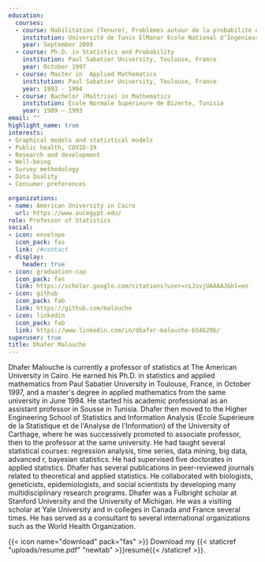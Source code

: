```yaml
---
education:
  courses:
  - course: Habilitation (Tenure), Problèmes autour de la probabilité et de la statistique, Méthodes et Applications.
    institution: Université de Tunis ElManar Ecole National d’Ingénieurs de Tunis, Tunisia.
    year: September 2009
  - course: Ph.D. in Statistics and Probability
    institution: Paul Sabatier University, Toulouse, France 
    year: October 1997
  - course: Master in  Applied Mathematics  
    institution: Paul Sabatier University, Toulouse, France  
    year: 1993 - 1994
  - course: Bachelor (Maîtrise) in Mathematics
    institution: Ecole Normale Supérieure de Bizerte, Tunisia
    year: 1989 – 1993
email: ""
highlight_name: true
interests:
- Graphical models and statistical models 
- Public health, COVID-19
- Research and development
- Well-being
- Survey methodology
- Data Quality
- Consumer preferences

organizations:
- name: American University in Cairo
  url: https://www.aucegypt.edu/
role: Professor of Statistics
social:
- icon: envelope
  icon_pack: fas
  link: /#contact
- display:
    header: true
- icon: graduation-cap
  icon_pack: fas
  link: https://scholar.google.com/citations?user=rLJsvjUAAAAJ&hl=en
- icon: github
  icon_pack: fab
  link: https://github.com/malouche
- icon: linkedin
  icon_pack: fab
  link: https://www.linkedin.com/in/dhafer-malouche-b54629b/
superuser: true
title: Dhafer Malouche 
---
```


Dhafer Malouche is currently a professor of statistics at The American University in Cairo. He earned his Ph.D. in statistics and applied mathematics from Paul Sabatier University in Toulouse, France, in October 1997, and a master's degree in applied mathematics from the same university in June 1994. He started his academic professional as an assistant professor in Sousse in Tunisia. Dhafer then moved to the Higher Engineering School of Statistics and Information Analysis (Ecole Supérieure de la Statistique et de l'Analyse de l'Information) of the University of Carthage, where he was successively promoted to associate professor, then to the professor at the same university.
He had taught several statistical courses: regression analysis, time series, data mining, big data, advanced r, bayesian statistics. He had supervised five doctorates in applied statistics.
Dhafer has several publications in peer-reviewed journals related to theoretical and applied statistics. He collaborated with biologists, geneticists, epidemiologists, and social scientists by developing many multidisciplinary research programs.
Dhafer was a Fulbright scholar at Stanford University and the University of Michigan. He was a visiting scholar at Yale University and in colleges in Canada and France several times. He has served as a consultant to several international organizations such as the World Health Organization.


{{< icon name="download" pack="fas" >}} Download my {{< staticref "uploads/resume.pdf" "newtab" >}}resumé{{< /staticref >}}.
